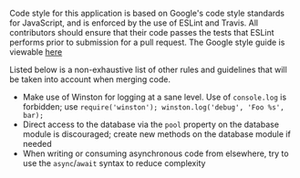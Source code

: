 Code style for this application is based on Google's code style standards for
JavaScript, and is enforced by the use of ESLint and Travis. All contributors
should ensure that their code passes the tests that ESLint performs prior to
submission for a pull request. The Google style guide is viewable
[here](https://google.github.io/styleguide/jsguide.html)

Listed below is a non-exhaustive list of other rules and guidelines that will be
taken into account when merging code.

* Make use of Winston for logging at a sane level. Use of `console.log` is
  forbidden; use `require('winston'); winston.log('debug', 'Foo %s', bar);`
* Direct access to the database via the `pool` property on the database module
  is discouraged; create new methods on the database module if needed
* When writing or consuming asynchronous code from elsewhere, try to use the
  `async`/`await` syntax to reduce complexity
